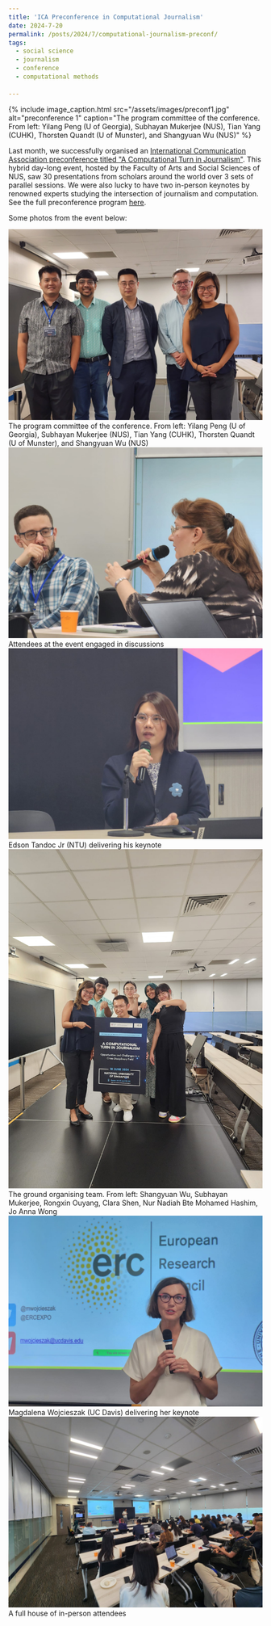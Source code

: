 ```yaml
---
title: 'ICA Preconference in Computational Journalism'
date: 2024-7-20
permalink: /posts/2024/7/computational-journalism-preconf/
tags:
  - social science
  - journalism
  - conference
  - computational methods
  
---
```


{% include image_caption.html src="/assets/images/preconf1.jpg" alt="preconference 1" caption="The program committee of the conference. From left: Yilang Peng (U of Georgia), Subhayan Mukerjee (NUS), Tian Yang (CUHK), Thorsten Quandt (U of Munster), and Shangyuan Wu (NUS)" %}

Last month, we successfully organised an [International Communication Association preconference titled "A Computational Turn in Journalism"](https://fass.nus.edu.sg/cnm/ica-2024/). This hybrid day-long event, hosted by the Faculty of Arts and Social Sciences of NUS, saw 30 presentations from scholars around the world over 3 sets of parallel sessions. We were also lucky to have two in-person keynotes by renowned experts studying the intersection of journalism and computation. See the full preconference program [here](https://fass.nus.edu.sg/cnm/wp-content/uploads/sites/2/2024/06/Preconference-Program-Final_20240617.pdf).

Some photos from the event below:

<div class="image-caption-container">
  <img src="/assets/images/preconf1.jpg" alt="preconference 1" />
  <span>The program committee of the conference. From left: Yilang Peng (U of Georgia), Subhayan Mukerjee (NUS), Tian Yang (CUHK), Thorsten Quandt (U of Munster), and Shangyuan Wu (NUS)</span>
</div>


<div class="image-caption-container">
  <img src="/assets/images/preconf2.jpg" alt="preconference 2" />
  <span>Attendees at the event engaged in discussions</span>
</div>


<div class="image-caption-container">
  <img src="/assets/images/preconf3.jpg" alt="preconference 3" />
  <span>Edson Tandoc Jr (NTU) delivering his keynote</span>
</div>


<div class="image-caption-container">
  <img src="/assets/images/preconf4.jpg" alt="preconference 4" />
  <span>The ground organising team. From left: Shangyuan Wu, Subhayan Mukerjee, Rongxin Ouyang, Clara Shen, Nur Nadiah Bte Mohamed Hashim, Jo Anna Wong</span>
</div>

<div class="image-caption-container">
  <img src="/assets/images/preconf5.jpg" alt="preconference 5" />
  <span>Magdalena Wojcieszak (UC Davis) delivering her keynote</span>
</div>


<div class="image-caption-container">
  <img src="/assets/images/preconf6.jpg" alt="preconference 6" />
  <span>A full house of in-person attendees</span>
</div>
